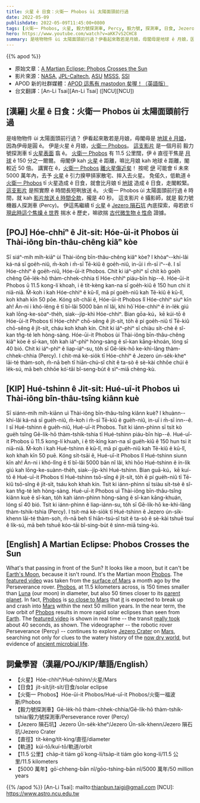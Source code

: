 ```yaml
---
title: 火星 ê 日食：火衛一 Phobos ùi 太陽面頭前行過
date: 2022-05-09
publishdate: 2022-05-09T11:45:00+0800
tags: [火衛一 Phobos, 火星, 毅力號探測車, Percy, 毅力號, 探測車, 日食, Jezero 隕石坑, 直徑, 軌道]
hero: https://www.youtube.com/watch?v=aKK7vS2CHC8
summary: 是啥物物件 ùi 太陽面頭前行過？伊看起來敢若是月娘，毋閣毋是地球 ê 月娘，因為伊毋是圓 ê。伊是火星 ê 月娘，火衛一 Phobos。
---
```


{{% apod %}}

- 原始文章：[A Martian Eclipse: Phobos Crosses the Sun](https://apod.nasa.gov/apod/ap220509.html)
- 影片來源：[NASA](https://www.nasa.gov/), [JPL-Caltech](https://www.jpl.nasa.gov), [ASU](https://mastcamz.asu.edu/) [MSSS](https://www.msss.com/), [SSI](https://www.spacescience.org/)
- APOD 新的社群媒體：[APOD 這馬有 mastodon 矣喔！（英語版）](https://botsin.space/@APoD/media)
- 台文翻譯：[An-Li Tsai][An-Li Tsai] ([NCU][NCU])

## [漢羅] 火星 ê 日食：火衛一 Phobos ùi 太陽面頭前行過
是啥物物件 ùi 太陽面頭前行過？
伊看起來敢若是月娘，毋閣毋是 [地球 ê 月娘][Earth's Moon]，因為伊毋是圓 ê。
伊是火星 ê 月娘，[火衛一 Phobos][Phobos 1]。
[這支影片][featured video 1] 是一個月前 毅力號探測車 tī [火星表面][surface of Mars] 翕 ê。
[火衛一 Phobos][Phobos 2] 有 11.5 公里闊，伊 ê 直徑干焦是 [月球][Luna] ê 150 分之一爾爾。
毋閣伊 kah [火星][parent planet] ê 距離，嘛比月娘 kah 地球 ê 距離，閣較近 50 倍。
講實在 ê，[火衛一 Phobos][Phobos 3] [離火星傷近矣][so close to Mars]！
按呢 [伊][it] 可能會 tī 未來 5000 萬年內，去予 [火星][Mars 1] ê 引力搝甲挵家散宅、摔入去火星。
免偌久，低軌道 ê [火衛一 Phobos][Phobos 4] tī 火星造成 ê 日食，就會比月娘 tī [地球][Earth] 造成 ê 日食，走閣較緊。
[這支影片][featured video 2] 是照實際 ê 時間長短咧放送 ê。
火衛一 Phobos ùi 太陽面頭前行過 ê 時間，就 kah [影片放送 ê 時間仝款][really took]，攏是 40 秒。
這支影片 ê 攝影師，就是 毅力號機器人探測車 (Percy)。
伊這馬繼續 tī [火星][Mars 2] ê [Jezero 隕石坑][Jezero Crater] 內底探索，毋若欲 tī [現此時這个焦燥 ê 世界][now dry world] 揣水 ê 歷史，嘛欲揣 [古代微生物 ê 性命][ancient microbial life] 證據。

## [POJ] Hóe-chhiⁿ ê Ji̍t-si̍t: Hóe-ūi-it Phobos ùi Thài-iông bīn-thâu-chêng kiâⁿ kòe
Sī siáⁿ-mih mi̍h-kiāⁿ ùi Thài-iông bīn-thâu-chêng kiâⁿ kòe?
I khòaⁿ--khí-lâi ká-ná sī goe̍h-niû, m̄-koh i m̄-sī Tē-kiû ê goe̍h-niû, in-ūi i m̄-sī iⁿ--ê.
I sī Hóe-chhiⁿ ê goe̍h-niû, Hóe-ūi-it Phobos.
Chit ki iáⁿ-phìⁿ sī chi̍t kò goe̍h chêng Gē-le̍k-hō thàm-chhek-chhia tī Hóe-chhiⁿ piáu-bīn hip--ê.
Hóe-ūi-it Phobos ū 11.5 kong-lí khoah, i ê ti̍t-kèng kan-na sī goe̍h-kiû ê 150 hun chi it niā-niā.
M̄-koh i kah Hóe-chhiⁿ ê kū-lî, mā pí goe̍h-niû kah Tē-kiû ê kū-lî, koh khah kīn 50 pōe.
Kóng si̍t-chāi ê, Hóe-ūi-it Phobos lî Hóe-chhiⁿ siuⁿ kīn ah!
Án-ni i khó-lêng ē tī bī-lâi 5000 bān nî lâi, khì hō͘ Hóe-chhiⁿ ê ín-le̍k giú kah lōng-ke-sòaⁿ-the̍h, siak--ji̍p-khì Hóe-chhiⁿ.
Bian gōa-kú，kē kúi-tō ê Hóe-ūi-it Phobos tī Hóe-chhiⁿ chō-sêng ê ji̍t-si̍t, to̍h ē pí goe̍h-niû tī Tē-kiû chō-sêng ê ji̍t-si̍t, cháu koh khah kín.
Chit ki iáⁿ-phìⁿ sī chiàu si̍t-chè ê sî-kan tn̂g-té leh hòng-sàng.
Hóe-ūi-it Phobos ùi Thài-iông bīn-thâu-chêng kiâⁿ kòe ê sî-kan, to̍h kah iáⁿ-phìⁿ hòng-sàng ê sî-kan kāng-khoán, lóng sī 40 bió.
Chit ki iáⁿ-phìⁿ ê liap-iáⁿ-su, to̍h sī Gē-le̍k-hō ke-khì-lâng thàm-chhek-chhia (Percy).
I chit-má kè-sio̍k tī Hóe-chhiⁿ ê Jezero ún-se̍k-kheⁿ lāi-té thàm-soh, m̄-nā beh tī hiān-chú-sî chit ê ta-sò ê sè-kài chhōe chúi ê le̍k-sú, mā beh chhōe kó͘-tāi bî-seng-bu̍t ê sìⁿ-miā chèng-kù.

## [KIP] Hué-tshinn ê Ji̍t-si̍t: Hué-uī-it Phobos uì Thài-iông bīn-thâu-tsîng kiânn kuè
Sī siánn-mih mi̍h-kiānn uì Thài-iông bīn-thâu-tsîng kiânn kuè?
I khuànn--khí-lâi ká-ná sī gue̍h-niû, m̄-koh i m̄-sī Tē-kiû ê gue̍h-niû, in-uī i m̄-sī inn--ê.
I sī Hué-tshinn ê gue̍h-niû, Hué-uī-it Phobos.
Tsit ki iánn-phìnn sī tsi̍t kò gue̍h tsîng Gē-li̍k-hō thàm-tshik-tshia tī Hué-tshinn piáu-bīn hip--ê.
Hué-uī-it Phobos ū 11.5 kong-lí khuah, i ê ti̍t-kìng kan-na sī gue̍h-kiû ê 150 hun tsi it niā-niā.
M̄-koh i kah Hué-tshinn ê kū-lî, mā pí gue̍h-niû kah Tē-kiû ê kū-lî, koh khah kīn 50 puē.
Kóng si̍t-tsāi ê, Hué-uī-it Phobos lî Hué-tshinn siunn kīn ah!
Án-ni i khó-lîng ē tī bī-lâi 5000 bān nî lâi, khì hōo Hué-tshinn ê ín-li̍k giú kah lōng-ke-suànn-the̍h, siak--ji̍p-khì Hué-tshinn.
Bian guā-kú，kē kuí-tō ê Hué-uī-it Phobos tī Hué-tshinn tsō-sîng ê ji̍t-si̍t, to̍h ē pí gue̍h-niû tī Tē-kiû tsō-sîng ê ji̍t-si̍t, tsáu koh khah kín.
Tsit ki iánn-phìnn sī tsiàu si̍t-tsè ê sî-kan tn̂g-té leh hòng-sàng.
Hué-uī-it Phobos uì Thài-iông bīn-thâu-tsîng kiânn kuè ê sî-kan, to̍h kah iánn-phìnn hòng-sàng ê sî-kan kāng-khuán, lóng sī 40 bió.
Tsit ki iánn-phìnn ê liap-iánn-su, to̍h sī Gē-li̍k-hō ke-khì-lâng thàm-tshik-tshia (Percy).
I tsit-má kè-sio̍k tī Hué-tshinn ê Jezero ún-si̍k-khenn lāi-té thàm-soh, m̄-nā beh tī hiān-tsú-sî tsit ê ta-sò ê sè-kài tshuē tsuí ê li̍k-sú, mā beh tshuē kóo-tāi bî-sing-bu̍t ê sìnn-miā tsìng-kù.


## [English] A Martian Eclipse: Phobos Crosses the Sun
What's that passing in front of the Sun?
It looks like a moon, but it can't be [Earth's Moon][Earth's Moon], because it isn't round.
It's the Martian moon [Phobos][Phobos 1].
The [featured video][featured video 1] was taken from the [surface of Mars][surface of Mars] a month ago by the Perseverance rover.
[Phobos][Phobos 2], at 11.5 kilometers across, is 150 times smaller than [Luna][Luna] (our moon) in diameter, but also 50 times closer to its [parent planet][parent planet].
In fact, [Phobos][Phobos 3] is [so close to Mars][so close to Mars] that [it][it] is expected to break up and crash into [Mars][Mars 1] within the next 50 million years.
In the near term, the low orbit of [Phobos][Phobos 4] results in more rapid solar eclipses than seen from [Earth][Earth].
The [featured video][featured video 2] is shown in real time -- the transit [really took][really took] about 40 seconds, as shown.
The videographer -- the robotic rover Perseverance (Percy) -- continues to explore [Jezero Crater][Jezero Crater] on [Mars][Mars 2], searching not only for clues to the watery history of the [now dry world][now dry world], but evidence of [ancient microbial life][ancient microbial life].

## 詞彙學習（漢羅/POJ/KIP/華語/English）
- 【火星】Hóe-chhiⁿ/Hué-tshinn/火星/Mars
- 【日食】ji̍t-si̍t/ji̍t-si̍t/日食/solar eclipse
- 【火衛一 Phobos】Hóe-ūi-it Phobos/Hué-uī-it Phobos/火衛一福波斯/Phobos
- 【毅力號探測車】Gē-le̍k-hō thàm-chhek-chhia/Gē-li̍k-hō thàm-tshik-tshia/毅力號探測車/Perseverance rover (Percy)
- 【Jezero 隕石坑】Jezero Ún-se̍k-kheⁿ/Jezero Ún-si̍k-khenn/Jezero 隕石坑/Jezero Crater
- 【直徑】ti̍t-kèng/ti̍t-kìng/直徑/diameter
- 【軌道】kúi-tō/kuí-tō/軌道/orbit
- 【11.5 公里】cha̍p-it tiám gō͘ kong-lí/tsa̍p-it tiám gōo kong-lí/11.5 公里/11.5 kilometers
- 【5000 萬年】gō͘-chheng-bān nî/gōo-tshing-bān nî/5000 萬年/50 million years



{{% /apod %}}
[An-Li Tsai]: mailto:thianbun.taigi@gmail.com
[NCU]: https://www.astro.ncu.edu.tw

[copyright]: https://apod.nasa.gov/apod/fap/lib/about_apod.html#srapply

[Earth's Moon]:https://solarsystem.nasa.gov/moons/earths-moon/overview/
[Phobos 1]:https://solarsystem.nasa.gov/moons/mars-moons/phobos/in-depth/
[featured video 1]:https://www.jpl.nasa.gov/news/nasas-perseverance-rover-captures-video-of-solar-eclipse-on-mars
[surface of Mars]:https://apod.nasa.gov/apod/ap131208.html
[Phobos 2]:https://en.wikipedia.org/wiki/Phobos_(moon)
[Luna]:https://apod.nasa.gov/apod/ap180604.html
[parent planet]:https://apod.nasa.gov/apod/ap160529.html
[Phobos 3]:https://apod.nasa.gov/apod/ap181125.html
[so close to Mars]:https://apod.nasa.gov/apod/ap101201.html
[it]:https://apod.nasa.gov/apod/ap110124.html
[Mars 1]:https://solarsystem.nasa.gov/planets/mars/overview/
[Phobos 4]:https://apod.nasa.gov/apod/ap151122.html
[Earth]:https://solarsystem.nasa.gov/planets/earth/overview/
[featured video 2]:https://photojournal.jpl.nasa.gov/catalog/PIA25179
[really took]:https://www.petplace.com/static/c90c1409bcddbbe337138f3bb2f63667/ac7fd/shutterstock_246058558-1.png
[Jezero Crater]:https://mars.nasa.gov/mars2020/mission/science/landing-site/
[Mars 2]:https://spaceplace.nasa.gov/all-about-mars/en/
[now dry world]:https://apod.nasa.gov/apod/ap190314.html
[ancient microbial life]:https://www.nasa.gov/feature/jpl/searching-for-life-in-nasa-s-perseverance-mars-samples
